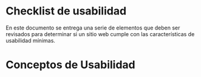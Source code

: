 Checklist de usabilidad
==========

En este documento se entrega una serie de elementos que deben ser revisados para determinar si un sitio web cumple con las características de usabilidad mínimas.


Conceptos de Usabilidad
==


